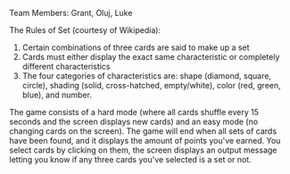 Team Members: Grant, Oluj, Luke

The Rules of Set (courtesy of Wikipedia):
1. Certain combinations of three cards are said to make up a set
2. Cards must either display the exact same characteristic or completely different characteristics
3. The four categories of characteristics are: shape (diamond, square, circle), shading (solid, cross-hatched, empty/white), color (red, green, blue), and number.

The game consists of a hard mode (where all cards shuffle every 15 seconds and the screen displays new cards) and an easy mode (no changing cards on the screen).
The game will end when all sets of cards have been found, and it displays the amount of points you've earned.
You select cards by clicking on them, the screen displays an output message letting you know if any three cards you've selected is a set or not.
